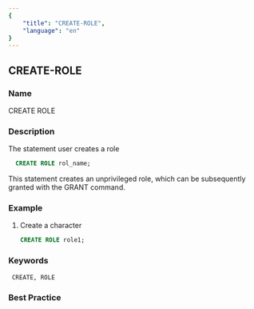 ```yaml
---
{
    "title": "CREATE-ROLE",
    "language": "en"
}
---
```


## CREATE-ROLE

### Name

CREATE ROLE

### Description

The statement user creates a role

```sql
  CREATE ROLE rol_name;
```

This statement creates an unprivileged role, which can be subsequently granted with the GRANT command.

### Example

1. Create a character

    ```sql
    CREATE ROLE role1;
    ```

### Keywords

     CREATE, ROLE

### Best Practice
